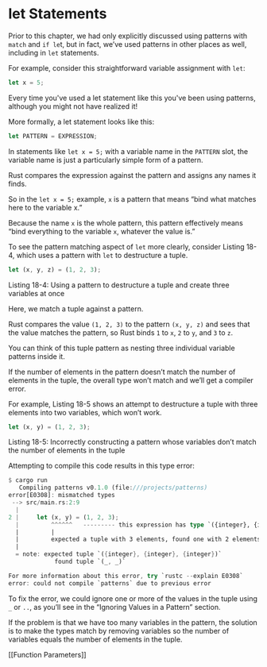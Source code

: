# let Statements

Prior to this chapter, we had only explicitly discussed using patterns with `match` and `if le`t, but in fact, we’ve used patterns in other places as well, including in `let` statements.

For example, consider this straightforward variable assignment with `let`:

```rust
let x = 5;
```

Every time you've used a let statement like this you've been using patterns, although you might not have realized it! 

More formally, a let statement looks like this:

```rust
let PATTERN = EXPRESSION;
```

In statements like `let x = 5;` with a variable name in the `PATTERN` slot, the variable name is just a particularly simple form of a pattern.

Rust compares the expression against the pattern and assigns any names it finds.

So in the `let x = 5;` example, `x` is a pattern that means “bind what matches here to the variable x.” 

Because the name `x` is the whole pattern, this pattern effectively means “bind everything to the variable `x`, whatever the value is.”

To see the pattern matching aspect of `let` more clearly, consider Listing 18-4, which uses a pattern with `let` to destructure a tuple.

```rust
let (x, y, z) = (1, 2, 3);
```

Listing 18-4: Using a pattern to destructure a tuple and create three variables at once

Here, we match a tuple against a pattern.

Rust compares the value `(1, 2, 3)` to the pattern `(x, y, z)` and sees that the value matches the pattern, so Rust binds `1` to `x`, `2` to `y`, and `3` to `z`.

You can think of this tuple pattern as nesting three individual variable patterns inside it.



If the number of elements in the pattern doesn’t match the number of elements in the tuple, the overall type won’t match and we’ll get a compiler error.

For example, Listing 18-5 shows an attempt to destructure a tuple with three elements into two variables, which won’t work.

```rust
let (x, y) = (1, 2, 3);
```

Listing 18-5: Incorrectly constructing a pattern whose variables don’t match the number of elements in the tuple

Attempting to compile this code results in this type error:

```rust
$ cargo run
   Compiling patterns v0.1.0 (file:///projects/patterns)
error[E0308]: mismatched types
 --> src/main.rs:2:9
  |
2 |     let (x, y) = (1, 2, 3);
  |         ^^^^^^   --------- this expression has type `({integer}, {integer}, {integer})`
  |         |
  |         expected a tuple with 3 elements, found one with 2 elements
  |
  = note: expected tuple `({integer}, {integer}, {integer})`
             found tuple `(_, _)`

For more information about this error, try `rustc --explain E0308`
error: could not compile `patterns` due to previous error
```

To fix the error, we could ignore one or more of the values in the tuple using `_` or `..`, as you’ll see in the “Ignoring Values in a Pattern” section.

If the problem is that we have too many variables in the pattern, the solution is to make the types match by removing variables so the number of variables equals the number of elements in the tuple.



[[Function Parameters]]
